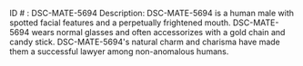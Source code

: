 ID # : DSC-MATE-5694
Description: DSC-MATE-5694 is a human male with spotted facial features and a perpetually frightened mouth. DSC-MATE-5694 wears normal glasses and often accessorizes with a gold chain and candy stick. DSC-MATE-5694's natural charm and charisma have made them a successful lawyer among non-anomalous humans.